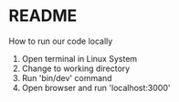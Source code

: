 # README

How to run our code locally
1. Open terminal in Linux System
2. Change to working directory
3. Run 'bin/dev' command
4. Open browser  and run 'localhost:3000'

